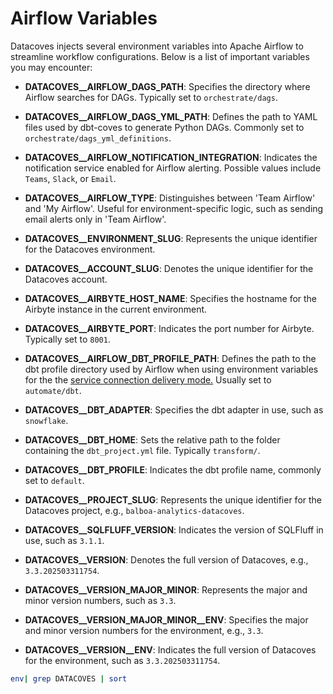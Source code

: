 # Airflow Variables

Datacoves injects several environment variables into Apache Airflow to streamline workflow configurations. Below is a list of important variables you may encounter:

- **DATACOVES__AIRFLOW_DAGS_PATH**: Specifies the directory where Airflow searches for DAGs. Typically set to `orchestrate/dags`.

- **DATACOVES__AIRFLOW_DAGS_YML_PATH**: Defines the path to YAML files used by dbt-coves to generate Python DAGs. Commonly set to `orchestrate/dags_yml_definitions`.

- **DATACOVES__AIRFLOW_NOTIFICATION_INTEGRATION**: Indicates the notification service enabled for Airflow alerting. Possible values include `Teams`, `Slack`, or `Email`.

- **DATACOVES__AIRFLOW_TYPE**: Distinguishes between 'Team Airflow' and 'My Airflow'. Useful for environment-specific logic, such as sending email alerts only in 'Team Airflow'.

- **DATACOVES__ENVIRONMENT_SLUG**: Represents the unique identifier for the Datacoves environment.

- **DATACOVES__ACCOUNT_SLUG**: Denotes the unique identifier for the Datacoves account.

- **DATACOVES__AIRBYTE_HOST_NAME**: Specifies the hostname for the Airbyte instance in the current environment.

- **DATACOVES__AIRBYTE_PORT**: Indicates the port number for Airbyte. Typically set to `8001`.

- **DATACOVES__AIRFLOW_DBT_PROFILE_PATH**: Defines the path to the dbt profile directory used by Airflow when using environment variables for the the [service connection delivery mode.](/how-tos/datacoves/how_to_service_connections.md) Usually set to `automate/dbt`.

- **DATACOVES__DBT_ADAPTER**: Specifies the dbt adapter in use, such as `snowflake`.

- **DATACOVES__DBT_HOME**: Sets the relative path to the folder containing the `dbt_project.yml` file. Typically `transform/`.

- **DATACOVES__DBT_PROFILE**: Indicates the dbt profile name, commonly set to `default`.

- **DATACOVES__PROJECT_SLUG**: Represents the unique identifier for the Datacoves project, e.g., `balboa-analytics-datacoves`.

- **DATACOVES__SQLFLUFF_VERSION**: Indicates the version of SQLFluff in use, such as `3.1.1`.

- **DATACOVES__VERSION**: Denotes the full version of Datacoves, e.g., `3.3.202503311754`.

- **DATACOVES__VERSION_MAJOR_MINOR**: Represents the major and minor version numbers, such as `3.3`.

- **DATACOVES__VERSION_MAJOR_MINOR__ENV**: Specifies the major and minor version numbers for the environment, e.g., `3.3`.

- **DATACOVES__VERSION__ENV**: Indicates the full version of Datacoves for the environment, such as `3.3.202503311754`.


```bash
env| grep DATACOVES | sort
```